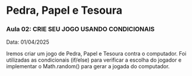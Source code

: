 # Pedra, Papel e Tesoura

### Aula 02: CRIE SEU JOGO USANDO CONDICIONAIS

Data: 01/04/2025

Iremos criar um jogo de Pedra, Papel e Tesoura contra o computador. Foi utilizadas as condicionais (if/else) para verificar a escolha do jogador e implementar o Math.random() para gerar a jogada do computador.